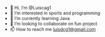 - 👋 Hi, I’m @Luiscag1
- 👀 I’m interested in sports and programming
- 🌱 I’m currently learning Java
- 💞️ I’m looking to collaborate on fun project
- 📫 How to reach me luisdcg1@gmail.com

<!---
Luiscag1/Luiscag1 is a ✨ special ✨ repository because its `README.md` (this file) appears on your GitHub profile.
You can click the Preview link to take a look at your changes.
--->
